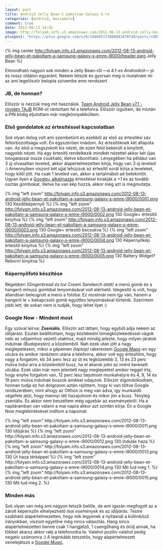 ```yaml
---
layout: post
title: Android Jelly Bean-t pakoltam Galaxy S-re
categories: [android, beszamolo]
comment: true
date: 2012-08-13 14:42
image: http://folyam.info.s3.amazonaws.com/2012-08-13-android-jelly-bean-et-pakoltam-a-samsung-galaxy-s-emre-i9000/header.jpeg
pluspost: "https://plus.google.com/u/0/104695723888883478740/posts/cGRXa1oGLZx"
---
```


{% img center http://folyam.info.s3.amazonaws.com/2012-08-13-android-jelly-bean-et-pakoltam-a-samsung-galaxy-s-emre-i9000/header.jpeg Jelly Bean %}

Elmondható nagyon sok minden a Jelly Bean-ről _—a 4.1-es Androidról—_ jó és rossz oldalon
egyaránt. Nekem tetszik és gyorsan meg is mutatnám mi az ami legelőször belopta szívembe
eme rendszert.

<!--more-->

### JB, de honnan?

Először is nézzük meg mit használok.
[Team Android Jelly Bean v7.1 - röviden TAJB](http://teamjellybean.noez.in/samsung-galaxy-s/changelog/)
ROM-ot rántottam fel a telefonra. Először izgultam, de miután a PIN kódig eljutottam már
megkönnyebbültem.

### Első gondolatok az értesítéssel kapcsolatban

Sok olyan dolog volt ami szembetűnt és ezekből az első az értesítési sáv feltúrbózottsága
volt. Én egyszerűen imádom. Az értesítőknek két állapota van. Az első a megszokott kis
nézet, de ezen felül bekerült a kinyitott, nagyobb nézet. Ha egy értesítő rendelkezik
mindkét nézettel akkor két újas tologatással össze csukható, illetve kibontható.
Lényegében ha például van 3 új olvasatlan leveled, akkor alapértelmezetten kiírja, hogy
van 3 új leveled :) Amennyiben viszont két ujjal lehúzzuk az értesítő sorát kiírja a
leveleket, hogy kitől jött. Ha csak 1 leveled van, akkor a tartalmából ad betekintőt.
Ugyan ilyen a
[Google+ alkalmazás](https://play.google.com/store/apps/details?id=com.google.android.apps.plus)
értesítései kirakják a +1 és az tovább osztás gombokat, illetve ha van kép hozzá, akkor
még azt is megmutatja.

{% img "left zoom" http://folyam.info.s3.amazonaws.com/2012-08-13-android-jelly-bean-et-pakoltam-a-samsung-galaxy-s-emre-i9000/0001.png 130 Kezdőképernyő %}
{% img "left zoom" http://folyam.info.s3.amazonaws.com/2012-08-13-android-jelly-bean-et-pakoltam-a-samsung-galaxy-s-emre-i9000/0002.png 130 Google+ értesítő kinyitva %}
{% img "left zoom" http://folyam.info.s3.amazonaws.com/2012-08-13-android-jelly-bean-et-pakoltam-a-samsung-galaxy-s-emre-i9000/0003.png 130 Google+ értesítő becsukva %}
{% img "left zoom" http://folyam.info.s3.amazonaws.com/2012-08-13-android-jelly-bean-et-pakoltam-a-samsung-galaxy-s-emre-i9000/0004.png 130 Képernyőkép értesítő kinyitva %}
{% img "left zoom" http://folyam.info.s3.amazonaws.com/2012-08-13-android-jelly-bean-et-pakoltam-a-samsung-galaxy-s-emre-i9000/0005.png 130 Battery Widget? Reborn! kinyitva %}

### Képernyőfotó készítése

Régebben _(Gingerbread és Ice Cream Sandwich alatt)_ a menü gomb és a hangerő mínusz
gombbal lenyomásával volt elérhető. Idegesítő is volt, hogy állandóan beleugrott a menü a
fotóba. Ez mostmár nem így van, hanem a hangerő le + bekapcsoló gomb együttes lenyomásával
történik. Szerintem jobb lett, de sokan nem is tudják, hogy lehet ilyet :)

### Google Now - Mindent most

Egy szóval leírva: **Zseniális**. Először azt láttam, hogy egyből adja nekem az időjárást.
 Ezután beállítottam, hogy közlekedni tömegközlekedéssel vágok neki az céljaimhoz vezető
 utakhoz, majd mindig jelezte, hogy milyen járatok indulnak _(Budapesten)_ a közelemből.
 Nah ezek után jött a nagy meglepetésem, mikor a gépemen _(laptop)_ rákerestem
 [Google Maps](https://maps.google.com/)-en egy utcára és amikor ránéztem utána a
 telefonra, akkor volt egy értesítőm, hogy nagy a forgalom, kb 34 perc lesz az út és
 legközelebb 3, 13 és 23 perc múlva indul arra a közelemből busz, ha el akarok jutni az
 imént keresett utcába. Ezek után már nem jelentett nagy meglepetést amikor reggel írta,
 hogy enyhe forgalom van, 12 perc lesz bejutnom munkahelyre és 4, 9, 14 és 19 perc múlva
 indulnak buszok amikkel odajutok. Először elgondolkodtam, honnan tudja ez hol dolgozom
 aztán rájöttem, hogy ki van töltve Google rendszerében, mint ahogy az Otthon is meg van
 adva, így munkaidő végefele jelzi, hogy mennyi idő hazajutnom és mikor jön a busz.
 Tényleg zseniális. És akkor nem beszéltem még ugyebár az eseményekről. Ha a naptáramban
 van valami a mai napra akkor azt szintén kiírja. Én a Google Now megtekintésével indítom
 a napomat.

<section role='floated-image-list'>
  <div class="img">
{% img "left zoom" http://folyam.info.s3.amazonaws.com/2012-08-13-android-jelly-bean-et-pakoltam-a-samsung-galaxy-s-emre-i9000/0011.png 130 Időjárás %}
{% img "left zoom" http://folyam.info.s3.amazonaws.com/2012-08-13-android-jelly-bean-et-pakoltam-a-samsung-galaxy-s-emre-i9000/0012.png 130 Indulás haza %}
{% img "left zoom" http://folyam.info.s3.amazonaws.com/2012-08-13-android-jelly-bean-et-pakoltam-a-samsung-galaxy-s-emre-i9000/0013.png 130 Út haza térképpel %}
{% img "left zoom" http://folyam.info.s3.amazonaws.com/2012-08-13-android-jelly-bean-et-pakoltam-a-samsung-galaxy-s-emre-i9000/0014.png 130 Mit tud még 1. %}
{% img "left zoom" http://folyam.info.s3.amazonaws.com/2012-08-13-android-jelly-bean-et-pakoltam-a-samsung-galaxy-s-emre-i9000/0015.png 130 Mit tud még 2. %}

### Minden más

Sok olyan van még ami nagyon tetszik belőle, de ami igazán megfogott az a zárolt képernzőn
elhelyezhető _mai események_ és az _időjárás_. Testre szabható alapértelmezetten, hogy mik
legyenek a nyitásnál a különböző irányokban, viszont egyelőre még nincs választás. Hang
sincs alapértelmezetten benne csak 1 hangjelző, 1 csengőhang és örülj annak, ha többet
akarsz akkor rakj a telefonodra te. Valahol pozitív valahol pedig negatív számomra :) A
leginkább tetszetős, hogy alapértelmezett zenelejátszó a
[Google Music](https://play.google.com/store/apps/details?id=com.google.android.music).